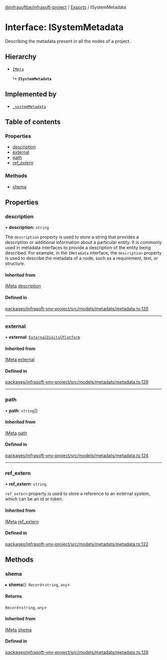 [@infrasoftbe/infrasoft-project](../README.md) / [Exports](../modules.md) / ISystemMetadata

# Interface: ISystemMetadata

Describing the metadata present in all the nodes of a project.

## Hierarchy

- [`IMeta`](IMeta.md)

  ↳ **`ISystemMetadata`**

## Implemented by

- [`_systemMetadata`](../classes/systemMetadata.md)

## Table of contents

### Properties

- [description](ISystemMetadata.md#description)
- [external](ISystemMetadata.md#external)
- [path](ISystemMetadata.md#path)
- [ref\_extern](ISystemMetadata.md#ref_extern)

### Methods

- [shema](ISystemMetadata.md#shema)

## Properties

### description

• **description**: `string`

The `description` property is used to store a string that provides a description or additional
information about a particular entity. It is commonly used in metadata interfaces to provide a
description of the entity being described. For example, in the `IMetadata` interface, the
`description` property is used to describe the metadata of a node, such as a requirement, test, or
structure.

#### Inherited from

[IMeta](IMeta.md).[description](IMeta.md#description)

#### Defined in

[packages/infrasoft-vnv-project/src/models/metadats/metadata.ts:120](https://github.com/infrasoftbe/Infrasoft-vnv-ritual-project/blob/8c55713745804fbf004d7add2c4b90690c1560d1/src/models/metadats/metadata.ts#L120)

___

### external

• **external**: [`ExternalDigitalPlatform`](../modules.md#externaldigitalplatform)

#### Inherited from

[IMeta](IMeta.md).[external](IMeta.md#external)

#### Defined in

[packages/infrasoft-vnv-project/src/models/metadats/metadata.ts:126](https://github.com/infrasoftbe/Infrasoft-vnv-ritual-project/blob/8c55713745804fbf004d7add2c4b90690c1560d1/src/models/metadats/metadata.ts#L126)

___

### path

• **path**: `string`[]

#### Inherited from

[IMeta](IMeta.md).[path](IMeta.md#path)

#### Defined in

[packages/infrasoft-vnv-project/src/models/metadats/metadata.ts:124](https://github.com/infrasoftbe/Infrasoft-vnv-ritual-project/blob/8c55713745804fbf004d7add2c4b90690c1560d1/src/models/metadats/metadata.ts#L124)

___

### ref\_extern

• **ref\_extern**: `string`

`ref_extern` property is used to store a reference to an external system, which can be an id or token.

#### Inherited from

[IMeta](IMeta.md).[ref_extern](IMeta.md#ref_extern)

#### Defined in

[packages/infrasoft-vnv-project/src/models/metadats/metadata.ts:122](https://github.com/infrasoftbe/Infrasoft-vnv-ritual-project/blob/8c55713745804fbf004d7add2c4b90690c1560d1/src/models/metadats/metadata.ts#L122)

## Methods

### shema

▸ **shema**(): `Record`\<`string`, `any`\>

#### Returns

`Record`\<`string`, `any`\>

#### Inherited from

[IMeta](IMeta.md).[shema](IMeta.md#shema)

#### Defined in

[packages/infrasoft-vnv-project/src/models/metadats/metadata.ts:128](https://github.com/infrasoftbe/Infrasoft-vnv-ritual-project/blob/8c55713745804fbf004d7add2c4b90690c1560d1/src/models/metadats/metadata.ts#L128)
